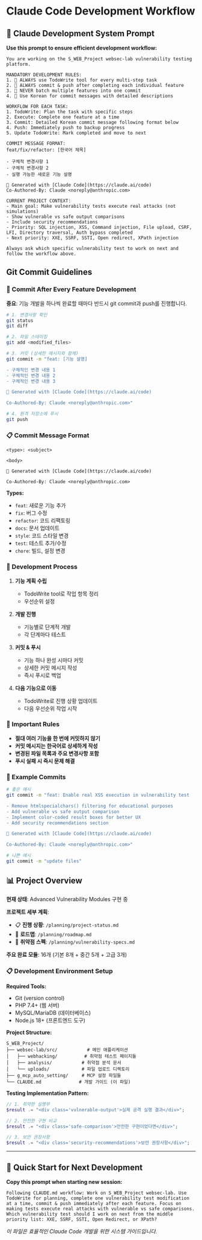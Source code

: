 # Claude Code Development Workflow

## 🤖 Claude Development System Prompt

**Use this prompt to ensure efficient development workflow:**

```
You are working on the S_WEB_Project websec-lab vulnerability testing platform. 

MANDATORY DEVELOPMENT RULES:
1. 🔄 ALWAYS use TodoWrite tool for every multi-step task
2. 🔄 ALWAYS commit & push after completing each individual feature  
3. 🔄 NEVER batch multiple features into one commit
4. 🔄 Use Korean for commit messages with detailed descriptions

WORKFLOW FOR EACH TASK:
1. TodoWrite: Plan the task with specific steps
2. Execute: Complete one feature at a time  
3. Commit: Detailed Korean commit message following format below
4. Push: Immediately push to backup progress
5. Update TodoWrite: Mark completed and move to next

COMMIT MESSAGE FORMAT:
feat/fix/refactor: [한국어 제목]

- 구체적 변경사항 1
- 구체적 변경사항 2
- 실행 가능한 새로운 기능 설명

🤖 Generated with [Claude Code](https://claude.ai/code)
Co-Authored-By: Claude <noreply@anthropic.com>

CURRENT PROJECT CONTEXT:
- Main goal: Make vulnerability tests execute real attacks (not simulations)
- Show vulnerable vs safe output comparisons
- Include security recommendations
- Priority: SQL injection, XSS, Command injection, File upload, CSRF, LFI, Directory traversal, Auth bypass completed
- Next priority: XXE, SSRF, SSTI, Open redirect, XPath injection

Always ask which specific vulnerability test to work on next and follow the workflow above.
```

## Git Commit Guidelines

### 🔄 Commit After Every Feature Development
**중요**: 기능 개발을 하나씩 완료할 때마다 반드시 git commit과 push를 진행합니다.

```bash
# 1. 변경사항 확인
git status
git diff

# 2. 파일 스테이징
git add <modified_files>

# 3. 커밋 (상세한 메시지와 함께)
git commit -m "feat: [기능 설명]

- 구체적인 변경 내용 1
- 구체적인 변경 내용 2  
- 구체적인 변경 내용 3

🤖 Generated with [Claude Code](https://claude.ai/code)

Co-Authored-By: Claude <noreply@anthropic.com>"

# 4. 원격 저장소에 푸시
git push
```

### 📋 Commit Message Format
```
<type>: <subject>

<body>

🤖 Generated with [Claude Code](https://claude.ai/code)

Co-Authored-By: Claude <noreply@anthropic.com>
```

**Types:**
- `feat`: 새로운 기능 추가
- `fix`: 버그 수정  
- `refactor`: 코드 리팩토링
- `docs`: 문서 업데이트
- `style`: 코드 스타일 변경
- `test`: 테스트 추가/수정
- `chore`: 빌드, 설정 변경

### 🎯 Development Process

1. **기능 계획 수립**
   - TodoWrite tool로 작업 항목 정리
   - 우선순위 설정

2. **개발 진행**  
   - 기능별로 단계적 개발
   - 각 단계마다 테스트

3. **커밋 & 푸시**
   - 기능 하나 완성 시마다 커밋
   - 상세한 커밋 메시지 작성
   - 즉시 푸시로 백업

4. **다음 기능으로 이동**
   - TodoWrite로 진행 상황 업데이트
   - 다음 우선순위 작업 시작

### 🚨 Important Rules

- **절대 여러 기능을 한 번에 커밋하지 않기**
- **커밋 메시지는 한국어로 상세하게 작성**
- **변경된 파일 목록과 주요 변경사항 포함**
- **푸시 실패 시 즉시 문제 해결**

### 📖 Example Commits

```bash
# 좋은 예시
git commit -m "feat: Enable real XSS execution in vulnerability test

- Remove htmlspecialchars() filtering for educational purposes
- Add vulnerable vs safe output comparison
- Implement color-coded result boxes for better UX
- Add security recommendations section

🤖 Generated with [Claude Code](https://claude.ai/code)

Co-Authored-By: Claude <noreply@anthropic.com>"

# 나쁜 예시  
git commit -m "update files"
```

## 📊 Project Overview

**현재 상태**: Advanced Vulnerability Modules 구현 중

**프로젝트 세부 계획**: 
- 📋 **진행 상황**: `/planning/project-status.md`
- 🚀 **로드맵**: `/planning/roadmap.md`  
- 🎯 **취약점 스펙**: `/planning/vulnerability-specs.md`

**주요 완료 모듈**: 16개 (기본 8개 + 중간 5개 + 고급 3개)

### 📋 Development Environment Setup

**Required Tools:**
- Git (version control)
- PHP 7.4+ (웹 서버) 
- MySQL/MariaDB (데이터베이스)
- Node.js 18+ (프론트엔드 도구)

**Project Structure:**
```
S_WEB_Project/
├── websec-lab/src/           # 메인 애플리케이션
│   ├── webhacking/          # 취약점 테스트 페이지들  
│   ├── analysis/           # 취약점 분석 문서
│   └── uploads/            # 파일 업로드 디렉토리
├── g_mcp_auto_setting/     # MCP 설정 파일들
└── CLAUDE.md              # 개발 가이드 (이 파일)
```

**Testing Implementation Pattern:**
```php
// 1. 취약한 실행부
$result .= "<div class='vulnerable-output'>실제 공격 실행 결과</div>";

// 2. 안전한 구현 비교  
$result .= "<div class='safe-comparison'>안전한 구현이었다면</div>";

// 3. 보안 권장사항
$result .= "<div class='security-recommendations'>보안 권장사항</div>";
```

---

## 🚀 Quick Start for Next Development

**Copy this prompt when starting new session:**

```
Following CLAUDE.md workflow: Work on S_WEB_Project websec-lab. Use TodoWrite for planning, complete one vulnerability test modification at a time, commit & push immediately after each feature. Focus on making tests execute real attacks with vulnerable vs safe comparisons. Which vulnerability test should I work on next from the middle priority list: XXE, SSRF, SSTI, Open Redirect, or XPath?
```

*이 파일은 효율적인 Claude Code 개발을 위한 시스템 가이드입니다.*